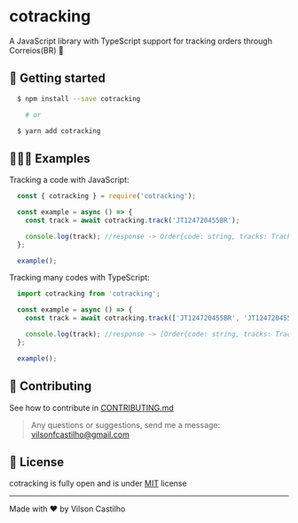 # cotracking

A JavaScript library with TypeScript support for tracking orders through Correios(BR) 🚚

## 🚀 Getting started

```sh
  $ npm install --save cotracking

    # or

  $ yarn add cotracking
```

## 👨🏻‍💻 Examples

Tracking a code with JavaScript:
```js
  const { cotracking } = require('cotracking');

  const example = async () => {
    const track = await cotracking.track('JT124720455BR');

    console.log(track); //response -> Order{code: string, tracks: Track[]}
  };

  example();
```

Tracking many codes with TypeScript:
```js
  import cotracking from 'cotracking';

  const example = async () => {
    const track = await cotracking.track(['JT124720455BR', 'JT124720455BR']);

    console.log(track); //response -> [Order{code: string, tracks: Track[]}]
  };

  example();
```

## 📎 Contributing

See how to contribute in [CONTRIBUTING.md](./CONTRIBUTING.md)

>Any questions or suggestions, send me a message: vilsonfcastilho@gmail.com

## 💼 License

cotracking is fully open and is under [MIT](./LICENSE) license

---

Made with ♥ by Vilson Castilho
